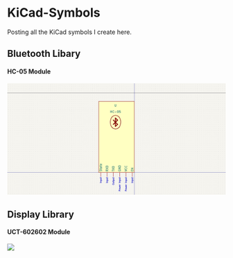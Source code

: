 # KiCad-Symbols
Posting all the KiCad symbols I create here.

<h2>Bluetooth Libary</h2>
<h4>HC-05 Module</h4>
<img src="HC-05.png">

<h2>Display Library</h2>
<h4>UCT-602602 Module</h4>
<img src=
